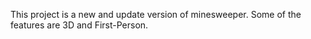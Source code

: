 This project is a new and update version of minesweeper.
Some of the features are 3D and First-Person.
